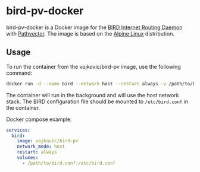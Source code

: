 # bird-pv-docker

bird-pv-docker is a Docker image for the [BIRD Internet Routing Daemon](http://bird.network.cz/) with [Pathvector](https://pathvector.io/). The image is based on the [Alpine Linux](https://alpinelinux.org/) distribution.


## Usage

To run the container from the vojkovic/bird-pv image, use the following command:

```bash
docker run -d --name bird --network host --restart always -v /path/to/bird.conf:/etc/bird.conf vojkovic/bird-pv
```

The container will run in the background and will use the host network stack. The BIRD configuration file should be mounted to `/etc/bird.conf` in the container.

Docker compose example:

```yaml
services:
  bird:
    image: vojkovic/bird-pv
    network_mode: host
    restart: always
    volumes:
      - /path/to/bird.conf:/etc/bird.conf
```